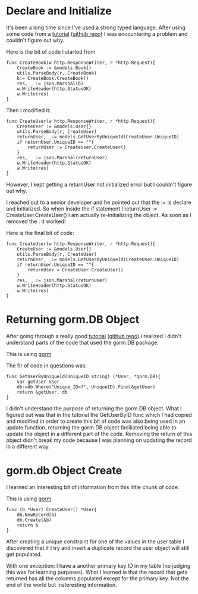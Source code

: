 # Declare and Initialize

It's been a long time since I've used a strong typed language. After using some code from a <a href="https://www.youtube.com/watch?v=jFfo23yIWac&list=RDCMUC8butISFwT-Wl7EV0hUK0BQ&start_radio=1&rv=jFfo23yIWac&t=56">tutorial</a> (<a href="https://github.com/AkhilSharma90/Golang-MySQL-CRUD-Bookstore-Management-API">github repo</a>) I was encountering a problem and couldn't figure out why.

Here is the bit of code I started from
```
func CreateBook(w http.ResponseWriter, r *http.Request){
	CreateBook := &models.Book{}
	utils.ParseBody(r, CreateBook)
	b:= CreateBook.CreateBook()
	res, _ := json.Marshal(b)
	w.WriteHeader(http.StatusOK)
	w.Write(res)
}
```

Then I modified it:

```
func CreateUser(w http.ResponseWriter, r *http.Request){
    CreateUser := &models.User{}
    utils.ParseBody(r, CreateUser)
    returnUser, _:= models.GetUserByUniqueId(CreateUser.UniqueID)
    if returnUser.UniqueID == ""{
        returnUser := CreateUser.CreateUser()
    } 
    res, _ := json.Marshal(returnUser)
    w.WriteHeader(http.StatusOK)
    w.Write(res)
}
```

However, I kept getting a returnUser not initialized error but I couldn't figure out why. 

I reached out to a senior developer and he pointed out that the := is declare and initialized. So when inside the if statement I returnUser := CreateUser.CreateUser() I am actually re-initializing the object. As soon as I removed the : it worked!

Here is the final bit of code:

```
func CreateUser(w http.ResponseWriter, r *http.Request){
    CreateUser := &models.User{}
    utils.ParseBody(r, CreateUser)
    returnUser, _:= models.GetUserByUniqueId(CreateUser.UniqueID)
    if returnUser.UniqueID == ""{
        returnUser = CreateUser.CreateUser()
    } 
    res, _ := json.Marshal(returnUser)
    w.WriteHeader(http.StatusOK)
    w.Write(res)
}
```

# Returning gorm.DB Object

After going through a really good <a href="https://www.youtube.com/watch?v=jFfo23yIWac&list=RDCMUC8butISFwT-Wl7EV0hUK0BQ&start_radio=1&rv=jFfo23yIWac&t=56">tutorial</a> (<a href="https://github.com/AkhilSharma90/Golang-MySQL-CRUD-Bookstore-Management-API">github repo</a>) I realized I didn't understand parts of the code that used the gorm.DB package.

This is using <a href="github.com/jinzhu/gorm">gorm</a>

The fir of code in questions was:

```
func GetUserByUniqueId(UniqueID string) (*User, *gorm.DB){
	var getUser User
	db:=db.Where("Unique_ID=?", UniqueID).Find(&getUser)
	return &getUser, db
}
```

I didn't understand the purpose of returning the gorm.DB object. What I figured out was that in the tutorial the GetUserByID func which I had copied and modified in order to create this bit of code was also being used in an update function. returning the gorm.DB object faciliated being able to update the object in a different part of the code. Removing the return of this object didn't break my code because I was planning on updating the record in a different way. 

# gorm.db Object Create

I learned an interesting bit of information from this little chunk of code:

This is using <a href="github.com/jinzhu/gorm">gorm</a>

```
func (b *User) CreateUser() *User{
	db.NewRecord(b)
	db.Create(&b)
	return b
}
```

After creating a unique constraint for one of the values in the user table I discovered that if I try and insert a duplicate record the user object will still get populated.

With one exception: I have a another primary key ID in my table (no judging this was for learning purposes). What I learned is that the record that gets returned has all the columns populated except for the primary key. Not the end of the world but insteresting information.



